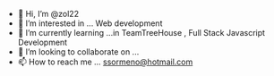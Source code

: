 - 👋 Hi, I’m @zol22
- 👀 I’m interested in ... Web development
- 🌱 I’m currently learning ...in TeamTreeHouse , Full Stack Javascript Development
- 💞️ I’m looking to collaborate on ...
- 📫 How to reach me ... ssormeno@hotmail.com

<!---
zol22/zol22 is a ✨ special ✨ repository because its `README.md` (this file) appears on your GitHub profile.
You can click the Preview link to take a look at your changes.
--->

